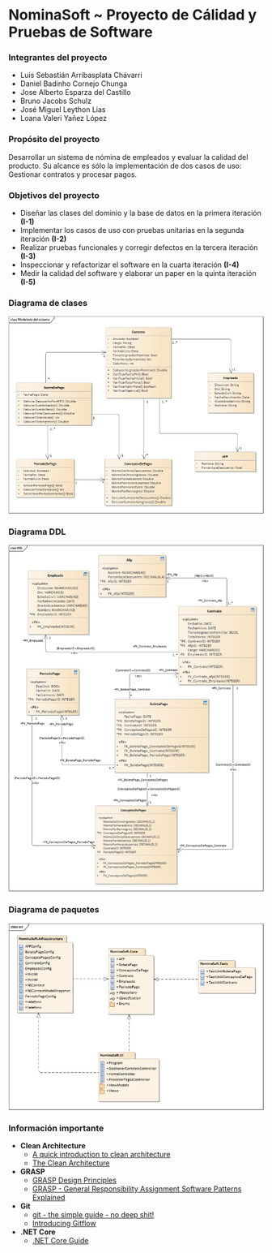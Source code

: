 # NominaSoft ~ Proyecto de Cálidad y Pruebas de Software

### Integrantes del proyecto

 - Luis Sebastián Arribasplata Chávarri 
 - Daniel Badinho Cornejo Chunga
 - Jose Alberto Esparza del Castillo
 - Bruno Jacobs Schulz
 - José Miguel Leython Lias
 - Loana Valeri Yañez López
 
### Propósito del proyecto
Desarrollar un sistema de nómina de empleados y evaluar la calidad del producto. Su alcance es sólo la implementación
de dos casos de uso: Gestionar contratos y procesar pagos.

### Objetivos del proyecto

- Diseñar las clases del dominio y la base de datos en la primera iteración **(I-1)**
- Implementar los casos de uso con pruebas unitarias en la segunda iteración **(I-2)**
- Realizar pruebas funcionales y corregir defectos en la tercera iteración **(I-3)**
- Inspeccionar y refactorizar el software en la cuarta iteración **(I-4)**
- Medir la calidad del software y elaborar un paper en la quinta iteración **(I-5)**

### Diagrama de clases
![Diagrama de clases](./docs/diagramas/Diagrama.png)

### Diagrama DDL 
![Diagrama DDL](./docs/diagramas/DDL.png)

### Diagrama de paquetes
![Diagrama de paquetes](./docs/diagramas/DiagramaPaquetes.png)

### Información importante

- **Clean Architecture**
  - [A quick introduction to clean architecture](https://www.freecodecamp.org/news/a-quick-introduction-to-clean-architecture-990c014448d2/)
  - [The Clean Architecture](https://blog.cleancoder.com/uncle-bob/2012/08/13/the-clean-architecture.html)
- **GRASP**
  - [GRASP Design Principles](https://www.cs.colorado.edu/~kena/classes/5448/f12/presentation-materials/rao.pdf)
  - [GRASP - General Responsibility Assignment Software Patterns Explained](http://www.kamilgrzybek.com/design/grasp-explained/)
- **Git**
  - [git - the simple guide - no deep shit!](https://rogerdudler.github.io/git-guide/)
  - [Introducing Gitflow](https://datasift.github.io/gitflow/IntroducingGitFlow.html)
- **.NET Core**
  - [.NET Core Guide](https://docs.microsoft.com/en-us/dotnet/core/)
